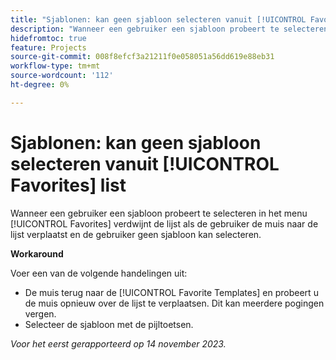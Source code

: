 ```yaml
---
title: "Sjablonen: kan geen sjabloon selecteren vanuit [!UICONTROL Favorites] list"
description: "Wanneer een gebruiker een sjabloon probeert te selecteren in het menu [!UICONTROL Favorites] verdwijnt de lijst als de gebruiker de muis naar de lijst verplaatst en de gebruiker geen sjabloon kan selecteren."
hidefromtoc: true
feature: Projects
source-git-commit: 008f8efcf3a21211f0e058051a56dd619e88eb31
workflow-type: tm+mt
source-wordcount: '112'
ht-degree: 0%

---
```



# Sjablonen: kan geen sjabloon selecteren vanuit [!UICONTROL Favorites] list

Wanneer een gebruiker een sjabloon probeert te selecteren in het menu [!UICONTROL Favorites] verdwijnt de lijst als de gebruiker de muis naar de lijst verplaatst en de gebruiker geen sjabloon kan selecteren.

**Workaround**

Voer een van de volgende handelingen uit:

* De muis terug naar de [!UICONTROL Favorite Templates] en probeert u de muis opnieuw over de lijst te verplaatsen. Dit kan meerdere pogingen vergen.
* Selecteer de sjabloon met de pijltoetsen.

_Voor het eerst gerapporteerd op 14 november 2023._
